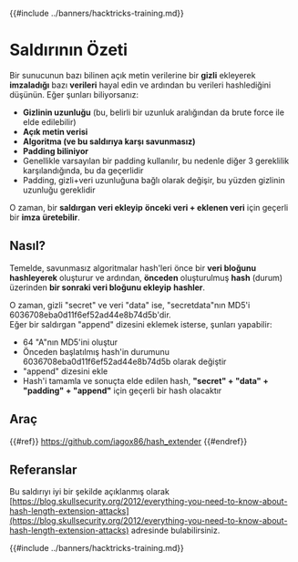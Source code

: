 {{#include ../banners/hacktricks-training.md}}

# Saldırının Özeti

Bir sunucunun bazı bilinen açık metin verilerine bir **gizli** ekleyerek **imzaladığı** bazı **verileri** hayal edin ve ardından bu verileri hashlediğini düşünün. Eğer şunları biliyorsanız:

- **Gizlinin uzunluğu** (bu, belirli bir uzunluk aralığından da brute force ile elde edilebilir)
- **Açık metin verisi**
- **Algoritma (ve bu saldırıya karşı savunmasız)**
- **Padding biliniyor**
- Genellikle varsayılan bir padding kullanılır, bu nedenle diğer 3 gereklilik karşılandığında, bu da geçerlidir
- Padding, gizli+veri uzunluğuna bağlı olarak değişir, bu yüzden gizlinin uzunluğu gereklidir

O zaman, bir **saldırgan** **veri ekleyip** **önceki veri + eklenen veri** için geçerli bir **imza** **üretebilir**.

## Nasıl?

Temelde, savunmasız algoritmalar hash'leri önce bir **veri bloğunu hashleyerek** oluşturur ve ardından, **önceden** oluşturulmuş **hash** (durum) üzerinden **bir sonraki veri bloğunu ekleyip** **hashler**.

O zaman, gizli "secret" ve veri "data" ise, "secretdata"nın MD5'i 6036708eba0d11f6ef52ad44e8b74d5b'dir.\
Eğer bir saldırgan "append" dizesini eklemek isterse, şunları yapabilir:

- 64 "A"nın MD5'ini oluştur
- Önceden başlatılmış hash'in durumunu 6036708eba0d11f6ef52ad44e8b74d5b olarak değiştir
- "append" dizesini ekle
- Hash'i tamamla ve sonuçta elde edilen hash, **"secret" + "data" + "padding" + "append"** için geçerli bir hash olacaktır

## **Araç**

{{#ref}}
https://github.com/iagox86/hash_extender
{{#endref}}

## Referanslar

Bu saldırıyı iyi bir şekilde açıklanmış olarak [https://blog.skullsecurity.org/2012/everything-you-need-to-know-about-hash-length-extension-attacks](https://blog.skullsecurity.org/2012/everything-you-need-to-know-about-hash-length-extension-attacks) adresinde bulabilirsiniz.

{{#include ../banners/hacktricks-training.md}}
